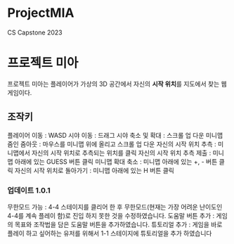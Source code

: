 # ProjectMIA
CS Capstone 2023

# 프로젝트 미아

프로젝트 미아는 플레이어가 가상의 3D 공간에서 자신의 **시작 위치**를 지도에서 찾는 웹 게임이다.

## 조작키

플레이어 이동 : WASD
시야 이동 : 드래그
시야 축소 및 확대 : 스크롤 업 다운
미니맵 줌인 줌아웃 : 마우스를 미니맵 위에 올리고 스크롤 업 다운
자신의 시작 위치 추측 : 미니맵에서 자신의 시작 위치로 추측되는 위치를 클릭
자신의 시작 위치 추측 제출 : 미니맵 아래에 있는 GUESS 버튼 클릭
미니맵 확대 축소 : 미니맵 아래에 있는 +, -  버튼 클릭
자신의 시작 위치로 돌아가기 : 미니맵 아래에 있는 H 버튼 클릭

### 업데이트 1.0.1

무한모드 가능 : 4-4 스테이지를 클리어 한 후 무한모드(현재는 가장 어려운 난이도인 4-4를 계속 플레이 함)로 진입 하지 못한 것을 수정하였습니다.
도움말 버튼 추가 : 게임의 목표와 조작법을 담은 도움말 버튼을 추가하였습니다.
튜토리얼 추가 : 게임을 바로 플레이 하고 싶어하는 유저를 위해서 1-1 스테이지에 튜토리얼을 추가 하였습니다
